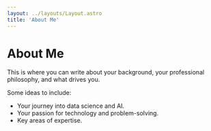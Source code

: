 ```yaml
---
layout: ../layouts/Layout.astro
title: 'About Me'
---
```


# About Me

This is where you can write about your background, your professional philosophy, and what drives you.

Some ideas to include:
- Your journey into data science and AI.
- Your passion for technology and problem-solving.
- Key areas of expertise.
